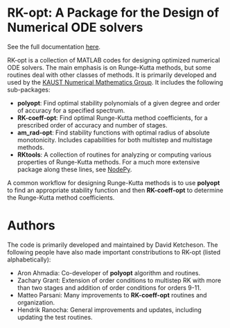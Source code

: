 
# RK-opt: A Package for the Design of Numerical ODE solvers

See the full documentation [here](http://numerics.kaust.edu.sa/RK-opt).

RK-opt is a collection of MATLAB codes for designing optimized numerical ODE solvers.
The main emphasis is on Runge-Kutta methods, but some routines deal with other classes of methods.
It is primarily developed and used by the
[KAUST Numerical Mathematics Group](http://numerics.kaust.edu.sa).
It includes the following sub-packages:

 - **polyopt**: Find optimal stability polynomials of a given degree and order of
   accuracy for a specified spectrum.
 - **RK-coeff-opt**: Find optimal Runge-Kutta method coefficients, for a prescribed
   order of accuracy and number of stages.
 - **am_rad-opt**: Find stability functions with optimal radius of absolute monotonicity.
   Includes capabilities for both multistep and multistage methods.
 - **RKtools**: A collection of routines for analyzing or computing various
   properties of Runge-Kutta methods.  For a much more extensive package along these
   lines, see [NodePy](http://numerics.kaust.edu.sa/nodepy).

A common workflow for designing Runge-Kutta methods is to use **polyopt** to find an
appropriate stability function and then **RK-coeff-opt** to determine the Runge-Kutta
method coefficients.

# Authors
The code is primarily developed and maintained by David Ketcheson.
The following people have also made important constributions to RK-opt (listed alphabetically):

 - Aron Ahmadia: Co-developer of **polyopt** algorithm and routines.
 - Zachary Grant: Extension of order conditions to multistep RK with more than two stages and
    addition of order conditions for orders 9-11.
 - Matteo Parsani: Many improvements to **RK-coeff-opt** routines and organization.
 - Hendrik Ranocha: General improvements and updates, including updating the test routines.
